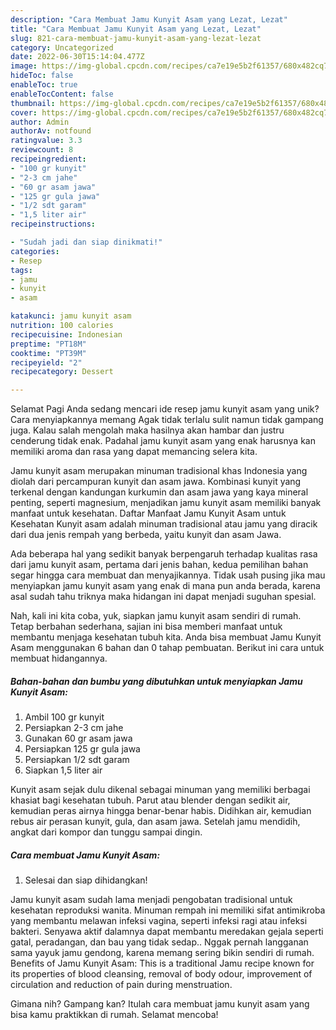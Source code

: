 ```yaml
---
description: "Cara Membuat Jamu Kunyit Asam yang Lezat, Lezat"
title: "Cara Membuat Jamu Kunyit Asam yang Lezat, Lezat"
slug: 821-cara-membuat-jamu-kunyit-asam-yang-lezat-lezat
category: Uncategorized
date: 2022-06-30T15:14:04.477Z
image: https://img-global.cpcdn.com/recipes/ca7e19e5b2f61357/680x482cq70/jamu-kunyit-asam-foto-resep-utama.jpg
hideToc: false
enableToc: true
enableTocContent: false
thumbnail: https://img-global.cpcdn.com/recipes/ca7e19e5b2f61357/680x482cq70/jamu-kunyit-asam-foto-resep-utama.jpg
cover: https://img-global.cpcdn.com/recipes/ca7e19e5b2f61357/680x482cq70/jamu-kunyit-asam-foto-resep-utama.jpg
author: Admin
authorAv: notfound
ratingvalue: 3.3
reviewcount: 8
recipeingredient:
- "100 gr kunyit"
- "2-3 cm jahe"
- "60 gr asam jawa"
- "125 gr gula jawa"
- "1/2 sdt garam"
- "1,5 liter air"
recipeinstructions:

- "Sudah jadi dan siap dinikmati!"
categories:
- Resep
tags:
- jamu
- kunyit
- asam

katakunci: jamu kunyit asam 
nutrition: 100 calories
recipecuisine: Indonesian
preptime: "PT18M"
cooktime: "PT39M"
recipeyield: "2"
recipecategory: Dessert

---
```



Selamat Pagi Anda sedang mencari ide resep jamu kunyit asam yang unik? Cara menyiapkannya memang Agak tidak terlalu sulit namun tidak gampang juga. Kalau salah mengolah maka hasilnya akan hambar dan justru cenderung tidak enak. Padahal jamu kunyit asam yang enak harusnya kan memiliki aroma dan rasa yang dapat memancing selera kita.


Jamu kunyit asam merupakan minuman tradisional khas Indonesia yang diolah dari percampuran kunyit dan asam jawa. Kombinasi kunyit yang terkenal dengan kandungan kurkumin dan asam jawa yang kaya mineral penting, seperti magnesium, menjadikan jamu kunyit asam memiliki banyak manfaat untuk kesehatan. Daftar Manfaat Jamu Kunyit Asam untuk Kesehatan Kunyit asam adalah minuman tradisional atau jamu yang diracik dari dua jenis rempah yang berbeda, yaitu kunyit dan asam Jawa.

Ada beberapa hal yang sedikit banyak berpengaruh terhadap kualitas rasa dari jamu kunyit asam, pertama dari jenis bahan, kedua pemilihan bahan segar hingga cara membuat dan menyajikannya. Tidak usah pusing jika mau menyiapkan jamu kunyit asam yang enak di mana pun anda berada, karena asal sudah tahu triknya maka hidangan ini dapat menjadi suguhan spesial.


Nah, kali ini kita coba, yuk, siapkan jamu kunyit asam sendiri di rumah. Tetap berbahan sederhana, sajian ini bisa memberi manfaat untuk membantu menjaga kesehatan tubuh kita. Anda bisa membuat Jamu Kunyit Asam menggunakan 6 bahan dan 0 tahap pembuatan. Berikut ini cara untuk membuat hidangannya.

<!--inarticleads1-->

##### Bahan-bahan dan bumbu yang dibutuhkan untuk menyiapkan Jamu Kunyit Asam:

1. Ambil 100 gr kunyit
1. Persiapkan 2-3 cm jahe
1. Gunakan 60 gr asam jawa
1. Persiapkan 125 gr gula jawa
1. Persiapkan 1/2 sdt garam
1. Siapkan 1,5 liter air


Kunyit asam sejak dulu dikenal sebagai minuman yang memiliki berbagai khasiat bagi kesehatan tubuh. Parut atau blender dengan sedikit air, kemudian peras airnya hingga benar-benar habis. Didihkan air, kemudian rebus air perasan kunyit, gula, dan asam jawa. Setelah jamu mendidih, angkat dari kompor dan tunggu sampai dingin. 

<!--inarticleads2-->

##### Cara membuat Jamu Kunyit Asam:


1. Selesai dan siap dihidangkan!

Jamu kunyit asam sudah lama menjadi pengobatan tradisional untuk kesehatan reproduksi wanita. Minuman rempah ini memiliki sifat antimikroba yang membantu melawan infeksi vagina, seperti infeksi ragi atau infeksi bakteri. Senyawa aktif dalamnya dapat membantu meredakan gejala seperti gatal, peradangan, dan bau yang tidak sedap.. Nggak pernah langganan sama yayuk jamu gendong, karena memang sering bikin sendiri di rumah. Benefits of Jamu Kunyit Asam: This is a traditional Jamu recipe known for its properties of blood cleansing, removal of body odour, improvement of circulation and reduction of pain during menstruation. 

Gimana nih? Gampang kan? Itulah cara membuat jamu kunyit asam yang bisa kamu praktikkan di rumah. Selamat mencoba!
